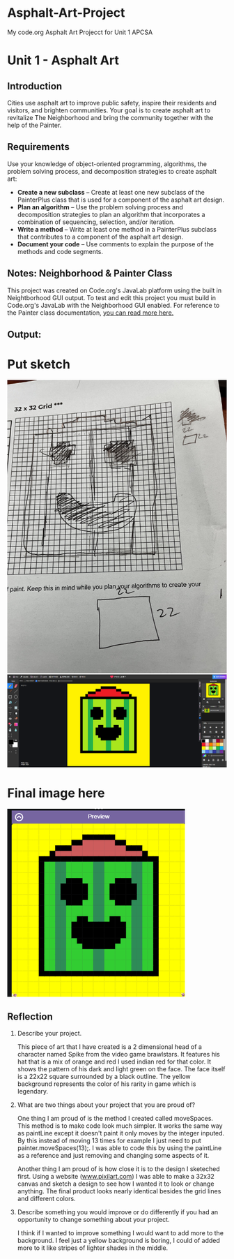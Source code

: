 # Asphalt-Art-Project
My code.org Asphalt Art Projecct for Unit 1 APCSA
# Unit 1 - Asphalt Art

## Introduction

Cities use asphalt art to improve public safety, inspire their residents and visitors, and brighten communities. Your goal is to create asphalt art to revitalize The Neighborhood and bring the community together with the help of the Painter.

## Requirements

Use your knowledge of object-oriented programming, algorithms, the problem solving process, and decomposition strategies to create asphalt art:
- **Create a new subclass** – Create at least one new subclass of the PainterPlus class that is used for a component of the asphalt art design.
- **Plan an algorithm** – Use the problem solving process and decomposition strategies to plan an algorithm that incorporates a combination of sequencing, selection, and/or iteration.
- **Write a method** – Write at least one method in a PainterPlus subclass that contributes to a component of the asphalt art design.
- **Document your code** – Use comments to explain the purpose of the methods and code segments.

## Notes: Neighborhood & Painter Class

This project was created on Code.org's JavaLab platform using the built in Neightborhood GUI output. To test and edit this project you must build in Code.org's JavaLab with the Neighborhood GUI enabled. For reference to the Painter class documentation, [you can read more here.](https://studio.code.org/docs/ide/javalab/classes/Painter)

## Output:


# Put sketch 
![alt text](image_67188481.JPG)
![alt text](image-1.png)

# Final image here

![alt text](image.png)

## Reflection

1. Describe your project.

   This piece of art that I have created is a 2 dimensional head of a character named Spike from the video game brawlstars. It features his hat that is a mix of orange and red I used indian red for that color. It shows the pattern of his dark and light green on the face. The face itself is a 22x22 square surrounded by a black outline. The yellow background represents the color of his rarity in game which is legendary.

2. What are two things about your project that you are proud of?

   One thing I am proud of is the method I created called moveSpaces. This method is to make code look much simpler. It works the same way as paintLine except it doesn't paint it only moves by the integer inputed. By this instead of moving 13 times for example I just need to put painter.moveSpaces(13);. I was able to code this by using the paintLine as a reference and just removing and changing some aspects of it.

   Another thing I am proud of is how close it is to the design I sketeched first. Using a website (www.pixilart.com) I was able to make a 32x32 canvas and sketch a design to see how I wanted it to look or change anything. The final product looks nearly identical besides the grid lines and different colors.

3. Describe something you would improve or do differently if you had an opportunity to change something about your project.

   I think if I wanted to improve something I would want to add more to the background. I feel just a yellow background is boring, I could of added more to it like stripes of lighter shades in the middle.